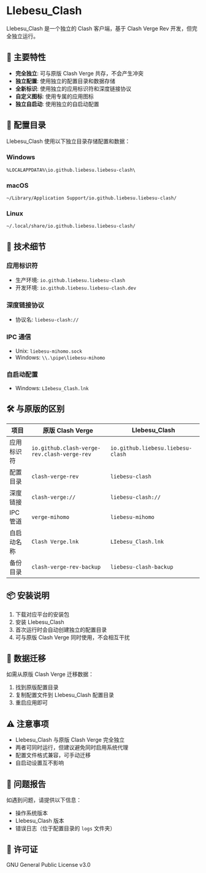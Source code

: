 # LIebesu_Clash

LIebesu_Clash 是一个独立的 Clash 客户端，基于 Clash Verge Rev 开发，但完全独立运行。

## 🚀 主要特性

- **完全独立**: 可与原版 Clash Verge 共存，不会产生冲突
- **独立配置**: 使用独立的配置目录和数据存储
- **全新标识**: 使用独立的应用标识符和深度链接协议
- **自定义图标**: 使用专属的应用图标
- **独立自启动**: 使用独立的自启动配置

## 📁 配置目录

LIebesu_Clash 使用以下独立目录存储配置和数据：

### Windows

```
%LOCALAPPDATA%\io.github.liebesu.liebesu-clash\
```

### macOS

```
~/Library/Application Support/io.github.liebesu.liebesu-clash/
```

### Linux

```
~/.local/share/io.github.liebesu.liebesu-clash/
```

## 🔧 技术细节

### 应用标识符

- 生产环境: `io.github.liebesu.liebesu-clash`
- 开发环境: `io.github.liebesu.liebesu-clash.dev`

### 深度链接协议

- 协议名: `liebesu-clash://`

### IPC 通信

- Unix: `liebesu-mihomo.sock`
- Windows: `\\.\pipe\liebesu-mihomo`

### 自启动配置

- Windows: `LIebesu_Clash.lnk`

## 🛠️ 与原版的区别

| 项目       | 原版 Clash Verge                            | LIebesu_Clash                     |
| ---------- | ------------------------------------------- | --------------------------------- |
| 应用标识符 | `io.github.clash-verge-rev.clash-verge-rev` | `io.github.liebesu.liebesu-clash` |
| 配置目录   | `clash-verge-rev`                           | `liebesu-clash`                   |
| 深度链接   | `clash-verge://`                            | `liebesu-clash://`                |
| IPC 管道   | `verge-mihomo`                              | `liebesu-mihomo`                  |
| 自启动名称 | `Clash Verge.lnk`                           | `LIebesu_Clash.lnk`               |
| 备份目录   | `clash-verge-rev-backup`                    | `liebesu-clash-backup`            |

## 📦 安装说明

1. 下载对应平台的安装包
2. 安装 LIebesu_Clash
3. 首次运行时会自动创建独立的配置目录
4. 可与原版 Clash Verge 同时使用，不会相互干扰

## 🔄 数据迁移

如需从原版 Clash Verge 迁移数据：

1. 找到原版配置目录
2. 复制配置文件到 LIebesu_Clash 配置目录
3. 重启应用即可

## ⚠️ 注意事项

- LIebesu_Clash 与原版 Clash Verge 完全独立
- 两者可同时运行，但建议避免同时启用系统代理
- 配置文件格式兼容，可手动迁移
- 自启动设置互不影响

## 🐛 问题报告

如遇到问题，请提供以下信息：

- 操作系统版本
- LIebesu_Clash 版本
- 错误日志（位于配置目录的 `logs` 文件夹）

## 📄 许可证

GNU General Public License v3.0
